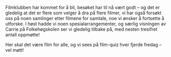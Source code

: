 Filmklubben har kommet for å bli, besøket har til nå vært godt – og det er gledelig at det er flere som velger å dra på flere filmer, vi har også forsøkt oss på noen samlinger etter filmene for samtale, noe vi ønsker å fortsette å utforske. I høst hadde vi noen spesialarrangementer, og særlig visningen av Carrie på Folkehøgskolen ser vi gledelig tilbake på, med nesten tresifret antall oppmøtte! 

Her skal det være film for alle, og vi sees på film-quiz hver fjerde fredag – vel møtt!

